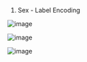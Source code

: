 1. Sex - Label Encoding

![image](https://github.com/user-attachments/assets/b18c0150-5dda-4503-b514-f5e6ab1301a1)

![image](https://github.com/user-attachments/assets/92495d71-61c8-4e5d-9e76-8af226f18bcf)

![image](https://github.com/user-attachments/assets/997862a2-b576-47e0-9293-c65fc51a6f7f)



